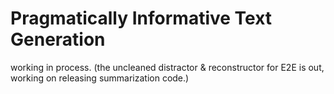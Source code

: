 # Pragmatically Informative Text Generation


working in process. (the uncleaned distractor & reconstructor for E2E is out, working on releasing summarization code.)
